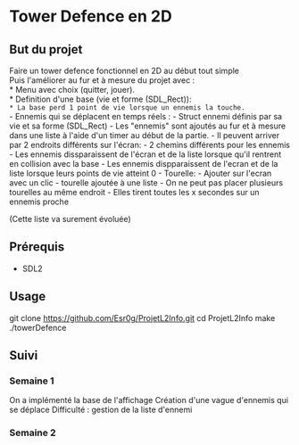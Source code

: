 # Tower Defence en 2D

## But du projet 
Faire un tower defence fonctionnel en 2D au début tout simple  
Puis l'améliorer au fur et à mesure du projet avec :  
	* Menu avec choix (quitter, jouer).  
	* Definition d'une base (vie et forme (SDL_Rect)):  
		`* La base perd 1 point de vie lorsque un ennemis la touche.`  
	- Ennemis qui se déplacent en temps réels :
		- Struct ennemi définis par sa vie et sa forme (SDL_Rect)
		- Les "ennemis" sont ajoutés au fur et à mesure dans une liste à l'aide d'un timer au début de la partie.
		- Il peuvent arriver par 2 endroits différents sur l'écran:
			- 2 chemins différents pour les ennemis
		- Les ennemis dissparaissent de l'écran et de la liste lorsque qu'il rentrent en collision avec la base
		- Les ennemis dispparaissent de l'ecran et de la liste lorsque leurs points de vie atteint 0
	- Tourelle:
		- Ajouter sur l'ecran avec un clic
		- tourelle ajoutée à une liste
		- On ne peut pas placer plusieurs tourelles au même endroit
		- Elles tirent toutes les x secondes sur un ennemis proche
		
(Cette liste va surement évoluée)


## Prérequis 
- SDL2

## Usage

git clone https://github.com/Esr0g/ProjetL2Info.git
cd ProjetL2Info
make 
./towerDefence

## Suivi


### Semaine 1

On a implémenté la base de l'affichage 
Création d'une vague d'ennemis qui se déplace 
Difficulté  : gestion de la liste d'ennemi    

### Semaine 2
	
	
	
